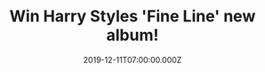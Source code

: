 ---
campaign-uuid: "c-a2b18eed-d1c8-4d0b-ba46-5becef9d994a"
type: "Competition"
category: "Music"
date: "2019-12-11T07:00:00.000Z"
end-date: "2020-02-11T23:59:00.000Z"
disable-form: false
is_promoted: false
has_entry_page: true
title: "Win Harry Styles 'Fine Line' new album!"
competition-description: "<p>Calling all Harry Styles fans, we have amazing news for\
  \ you. In order to celebrate the release of the second studio album by the British\
  \ pop singer and former One Direction... we have managed to get our hands on one\
  \ copy of his brand new record 'Fine Line' to give away to one lucky NME AAA member!</p>\n\
  <p>Does it sound good to you? Click below and it could be yours!</p>\n"
hero-header: "Win Harry Styles 'Fine Line' new album!"
terms-confirmation: "N/A"
banner-img: "https://assets.expresslyapp.com/asset-3ee038c2-2d0d-4a27-9fe7-980d4a3c83b1.jpg"
logo-left-href: "aaa.nme.com"
logo-left-image: "https://assets.expresslyapp.com/asset-5420b1be-32a9-46f4-8849-e8981df51f6d.jpg"
logo-left-title: "NME AAA"
bg-image-hero: "https://assets.expresslyapp.com/asset-550766c6-a7a9-4a11-bbf3-beae94c31382.jpg"
bg-image-first: "https://assets.expresslyapp.com/asset-3f561694-2a8f-4cec-b659-64e3c4d3ee96.jpg"
section1-content: "<p>'Fine Line' is the second studio album by the British pop singer\
  \ and former One Direction member Harry Styles. Featuring the singles 'Lights Up',\
  \ 'Watermelon Sugar', 'Cherry'... and many more!</p>\n<p>Click below for a chance\
  \ to win now!</p>\n"
entry-title: "Win Harry Styles 'Fine Line' new album!"
entry-content: "<p>Enter the draw to win Harry Styles 'Fine Line' new album by completing\
  \ the form below before 23:59 on the 11th of February 2020.</p>\n"
has-winner: false
prize-description: "Harry Styles 'Fine Line' new album!"
special-conditions: "Multiple entries are allowed up to one every day."
country-restrictions:
- "GB"
---